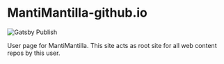 # MantiMantilla-github.io
![Gatsby Publish](https://github.com/MantiMantilla/MantiMantilla.github.io/workflows/Gatsby%20Publish/badge.svg)

User page for MantiMantilla. This site acts as root site for all web content repos by this user.
